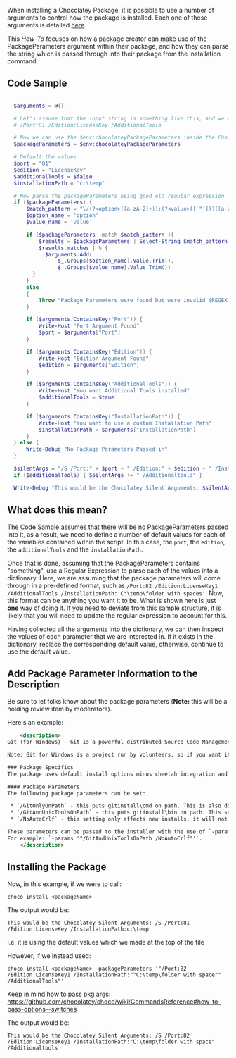 When installing a Chocolatey Package, it is possible to use a number of arguments to control how the package is installed.  Each one of these arguments is detailed [here](https://github.com/chocolatey/choco/wiki/CommandsInstall).

This _How-To_ focuses on how a package creator can make use of the PackageParameters argument within their package, and how they can parse the string which is passed through into their package from the installation command.

## Code Sample

```powershell

  $arguments = @{}

  # Let's assume that the input string is something like this, and we will use a Regular Expression to parse the values
  # /Port:81 /Edition:LicenseKey /AdditionalTools

  # Now we can use the $env:chocolateyPackageParameters inside the Chocolatey package
  $packageParameters = $env:chocolateyPackageParameters

  # Default the values
  $port = "81"
  $edition = "LicenseKey"
  $additionalTools = $false
  $installationPath = "c:\temp"

  # Now parse the packageParameters using good old regular expression
  if ($packageParameters) {
      $match_pattern = "\/(?<option>([a-zA-Z]+)):(?<value>([`"'])?([a-zA-Z0-9- _\\:\.]+)([`"'])?)|\/(?<option>([a-zA-Z]+))"
      $option_name = 'option'
      $value_name = 'value'

      if ($packageParameters -match $match_pattern ){
          $results = $packageParameters | Select-String $match_pattern -AllMatches
          $results.matches | % {
            $arguments.Add(
                $_.Groups[$option_name].Value.Trim(),
                $_.Groups[$value_name].Value.Trim())
        }
      }
      else
      {
          Throw "Package Parameters were found but were invalid (REGEX Failure)"
      }

      if ($arguments.ContainsKey("Port")) {
          Write-Host "Port Argument Found"
          $port = $arguments["Port"]
      }

      if ($arguments.ContainsKey("Edition")) {
          Write-Host "Edition Argument Found"
          $edition = $arguments["Edition"]
      }

      if ($arguments.ContainsKey("AdditionalTools")) {
          Write-Host "You want Additional Tools installed"
          $additionalTools = $true
      }

      if ($arguments.ContainsKey("InstallationPath")) {
          Write-Host "You want to use a custom Installation Path"
          $installationPath = $arguments["InstallationPath"]
      }
  } else {
      Write-Debug "No Package Parameters Passed in"
  }

  $silentArgs = "/S /Port:" + $port + " /Edition:" + $edition + " /InstallationPath:" + $installationPath
  if ($additionalTools) { $silentArgs += " /Additionaltools" }

  Write-Debug "This would be the Chocolatey Silent Arguments: $silentArgs"
```

## What does this mean?

The Code Sample assumes that there will be no PackageParameters passed into it, as a result, we need to define a number of default values for each of the variables contained within the script.  In this case, the ```port```, the ```edition```, the ```additionalTools``` and the ```installationPath```.

Once that is done, assuming that the PackageParameters contains "something", use a Regular Expression to parse each of the values into a dictionary.  Here, we are assuming that the package parameters will come through in a pre-defined format, such as ```/Port:82 /Edition:LicenseKey1 /AdditionalTools /InstallationPath:'C:\temp\folder with spaces'```.  Now, this format can be anything you want it to be.  What is shown here is just **one** way of doing it.  If you need to deviate from this sample structure, it is likely that you will need to update the regular expression to account for this.

Having collected all the arguments into the dictionary, we can then inspect the values of each parameter that we are interested in.  If it exists in the dictionary, replace the corresponding default value, otherwise, continue to use the default value.

## Add Package Parameter Information to the Description
Be sure to let folks know about the package parameters (**Note:** this will be a holding review item by moderators).

Here's an example:

```xml
    <description>
Git (for Windows) - Git is a powerful distributed Source Code Management tool. If you just want to use Git to do your version control in Windows, you will need to download Git for Windows, run the installer, and you are ready to start.

Note: Git for Windows is a project run by volunteers, so if you want it to improve, volunteer!

### Package Specifics
The package uses default install options minus cheetah integration and desktop icons. Cheetah prevents a good upgrade scenario, so it has been removed.

#### Package Parameters
The following package parameters can be set:

 * `/GitOnlyOnPath` - this puts gitinstall\cmd on path. This is also done by default if no package parameters are set.
 * `/GitAndUnixToolsOnPath` - this puts gitinstall\bin on path. This setting will override `/GitOnlyOnPath`.
 * `/NoAutoCrlf` - this setting only affects new installs, it will not override an existing `.gitconfig`. This will ensure 'Checkout as is, commit as is'

These parameters can be passed to the installer with the use of `-params`.
For example: `-params '"/GitAndUnixToolsOnPath /NoAutoCrlf"'`.
    </description>
```

## Installing the Package
Now, in this example, if we were to call:

```choco install <packageName>```

The output would be:

```
This would be the Chocolatey Silent Arguments: /S /Port:81 /Edition:LicenseKey /InstallationPath:c:\temp
```

i.e. it is using the default values which we made at the top of the file

However, if we instead used:

```
choco install <packageName> -packageParameters '"/Port:82 /Edition:LicenseKey1 /InstallationPath:""C:\temp\folder with space"" /AdditionalTools"'
```
Keep in mind how to pass pkg args: https://github.com/chocolatey/choco/wiki/CommandsReference#how-to-pass-options--switches


The output would be:

```
This would be the Chocolatey Silent Arguments: /S /Port:82 /Edition:LicenseKey1 /InstallationPath:"C:\temp\folder with space" /Additionaltools
```